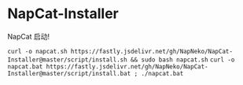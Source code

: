 # NapCat-Installer
NapCat 启动!

`curl -o napcat.sh https://fastly.jsdelivr.net/gh/NapNeko/NapCat-Installer@master/script/install.sh && sudo bash napcat.sh`
`curl -o napcat.bat https://fastly.jsdelivr.net/gh/NapNeko/NapCat-Installer@master/script/install.bat ; ./napcat.bat`